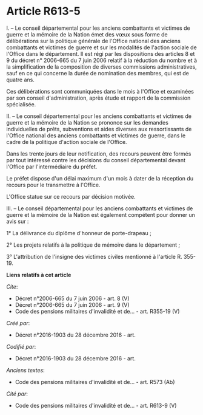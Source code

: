 # Article R613-5

I. – Le conseil départemental pour les anciens combattants et victimes de guerre et la mémoire de la Nation émet des vœux
sous forme de délibérations sur la politique générale de l'Office national des anciens combattants et victimes de guerre et
sur les modalités de l'action sociale de l'Office dans le département. Il est régi par les dispositions des articles 8 et 9
du décret n° 2006-665 du 7 juin 2006 relatif à la réduction du nombre et à la simplification de la composition de diverses
commissions administratives, sauf en ce qui concerne la durée de nomination des membres, qui est de quatre ans.

Ces délibérations sont communiquées dans le mois à l'Office et examinées par son conseil d'administration, après étude et
rapport de la commission spécialisée.

II. – Le conseil départemental pour les anciens combattants et victimes de guerre et la mémoire de la Nation se prononce sur
les demandes individuelles de prêts, subventions et aides diverses aux ressortissants de l'Office national des anciens
combattants et victimes de guerre, dans le cadre de la politique d'action sociale de l'Office.

Dans les trente jours de leur notification, des recours peuvent être formés par tout intéressé contre les décisions du
conseil départemental devant l'Office par l'intermédiaire du préfet.

Le préfet dispose d'un délai maximum d'un mois à dater de la réception du recours pour le transmettre à l'Office.

L'Office statue sur ce recours par décision motivée.

III. – Le conseil départemental pour les anciens combattants et victimes de guerre et la mémoire de la Nation est également
compétent pour donner un avis sur :

1° La délivrance du diplôme d'honneur de porte-drapeau ;

2° Les projets relatifs à la politique de mémoire dans le département ;

3° L'attribution de l'insigne des victimes civiles mentionné à l'article R. 355-19.

**Liens relatifs à cet article**

_Cite_:

  - Décret n°2006-665 du 7 juin 2006 - art. 8 (V)
  - Décret n°2006-665 du 7 juin 2006 - art. 9 (V)
  - Code des pensions militaires d'invalidité et de... - art. R355-19 (V)

_Créé par_:

  - Décret n°2016-1903 du 28 décembre 2016 - art.

_Codifié par_:

  - Décret n°2016-1903 du 28 décembre 2016 - art.

_Anciens textes_:

  - Code des pensions militaires d'invalidité et de... - art. R573 (Ab)

_Cité par_:

  - Code des pensions militaires d'invalidité et de... - art. R613-9 (V)
